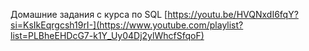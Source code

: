 Домашние задания с курса по SQL 
[https://youtu.be/HVQNxdI6fqY?si=KsIkEqrgcsh19rI-](https://www.youtube.com/playlist?list=PLBheEHDcG7-k1Y_Uy04Dj2ylWhcfSfqoF)
